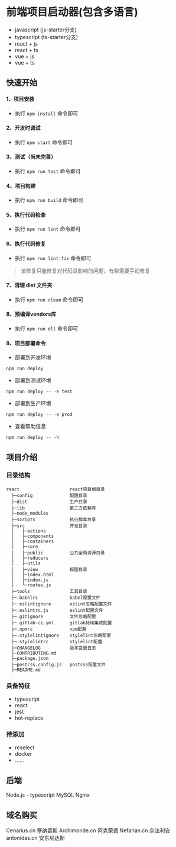 # 前端项目启动器(包含多语言)

- javascript (js-starter分支)
- typescript (ts-starter分支)
- react + js
- react + ts
- vue + js
- vue + ts

## 快速开始

#### 1、项目安装
- 执行 `npm install` 命令即可

#### 2、开发时调试
- 执行 `npm start` 命令即可

#### 3、测试（尚未完善）
- 执行 `npm run test` 命令即可

#### 4、项目构建
- 执行 `npm run build` 命令即可

#### 5、执行代码检查
- 执行 `npm run lint` 命令即可

#### 6、执行代码修复
- 执行 `npm run lint:fix` 命令即可
> 该修复只能修复对代码没影响的问题，有些需要手动修复

#### 7、清理 dist 文件夹
- 执行 `npm run clean` 命令即可

#### 8、预编译vendors库
- 执行 `npm run dll` 命令即可

#### 9、项目部署命令
- 部署到开发环境
```
npm run deploy
```
- 部署到测试环境
```
npm run deploy -- -e test
```
- 部署到生产环境
```
npm run deploy -- -e prod
```
- 查看帮助信息
```
npm run deploy -- -h
```

## 项目介绍

### 目录结构

```
react                   react项目根目录
  ├─config              配置目录
  ├─dist                生产目录
  ├─lib                 第三方依赖库
  ├─node_modules
  ├─scripts             执行脚本目录
  ├─src                 开发目录
  │   ├─actions
  │   ├─components
  │   ├─containers
  │   ├─core
  │   ├─public          公共全局资源目录
  │   ├─reducers
  │   ├─utils
  │   ├─view            视图目录
  │   ├─index.html
  │   ├─index.js
  │   └─routes.js
  ├─tools               工具目录
  ├─.babelrc            babel配置文件
  ├─.eslintignore       eslint忽略配置文件
  ├─.eslintrc.js        eslint配置文件
  ├─.gitignore          文件忽略配置
  ├─.gitlab-ci.yml      gitlab持续集成配置
  ├─.npmrc              npm配置
  ├─.stylelintignore    stylelint忽略配置
  ├─.stylelintrc        stylelint配置
  ├─CHANGELOG           版本变更日志
  ├─CONTRIBUTING.md
  ├─package.json
  ├─postcss.config.js   postcss配置文件
  ├─README.md
```

### 具备特征
- typescript
- react
- jest
- hot-replace

### 待添加
- reselect
- docker
- ……

## 后端
Node.js - typescript
MySQL
Nginx

## 域名购买
Cenarius.cn 塞纳留斯
Archimonde.cn 阿克蒙德 
Nefarian.cn 奈法利安
antonidas.cn 安东尼达斯
 
